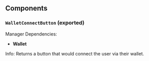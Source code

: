 ## Components

### `WalletConnectButton` (exported)

Manager Dependencies:

- **Wallet**

Info: Returns a button that would connect the user via their wallet.